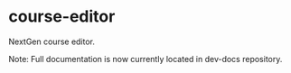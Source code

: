 # course-editor


NextGen course editor.

Note: Full documentation is now currently located in dev-docs repository.